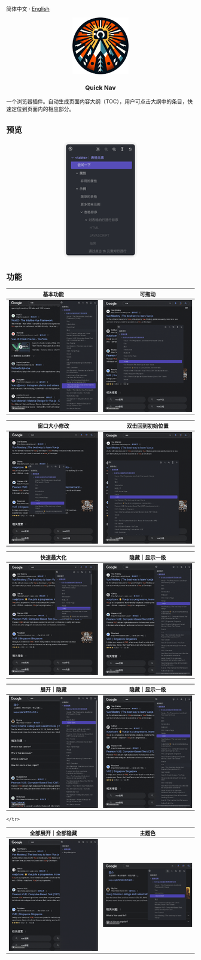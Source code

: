 简体中文 · [English](./docs/README.zh-EN.md)

<p align="center">
    <img src="./public/img/logo-1080.png" width="150">
</p>

<h3 align="center">Quick Nav</h3>

一个浏览器插件。自动生成页面内容大纲（TOC），用户可点击大纲中的条目，快速定位到页面内的相应部分。

## 预览

<div align="center">
    <img src="./docs/gifs/view.png" width="200"/>
</div>

## 功能

<table width="100%">
  <thead>
    <tr>
      <th width="50%" style="text-align: center">基本功能</th>
      <th width="50%"  style="text-align: center">可拖动</th>
    </tr>
  </thead>

  <tbody>
    <tr>
      <td><img src="./docs/gifs/基本功能.gif"/></td>
      <td><img src="./docs/gifs/可拖动.gif"/></td>
    </tr>
  </tbody>
</table>

<table width="100%">
  <thead>
    <tr>
      <th width="50%" style="text-align: center">窗口大小修改</th>
      <th width="50%" style="text-align: center">双击回到初始位置</th>
    </tr>
  </thead>

  <tbody>
    <tr>
      <td><img src="./docs/gifs/所有方向大小可修改.gif"/></td>
      <td><img src="./docs/gifs/双击回到初始位置.gif"/></td>
    </tr>
  </tbody>
</table>

<table width="100%">
  <thead>
    <tr>
      <th width="50%" style="text-align: center">快速最大化</th>
      <th width="50%" style="text-align: center">隐藏｜显示一级</th>
    </tr>
  </thead>

  <tbody>
    <tr>
      <td><img src="./docs/gifs/双击上下边线可快速放大.gif"/></td>
      <td><img src="./docs/gifs/快速隐藏｜显示一级.gif"/></td>
    </tr>
  </tbody>
</table>

<table width="100%">
  <thead>
    <tr>
      <th width="50%" style="text-align: center">展开｜隐藏</th>
      <th width="50%" style="text-align: center">隐藏｜显示一级</th>
    </tr>
  </thead>

  <tbody>
    <tr>
      <td><img src="./docs/gifs/展开收缩.gif"/></td>
      <td><img src="./docs/gifs/快速隐藏｜显示一级.gif"/></td>
    </tr>
  </tbody>
</table>

<table width="100%">
  <thead>
    <tr>
      <th width="50%" style="text-align: center">全部展开｜全部隐藏</th>
      <th width="50%" style="text-align: center">主题色</th>

    </tr>

  </thead>

  <tbody>
    <tr>
      <td><img src="./docs/gifs/全部隐藏.gif"/></td>
      <td><img src="./docs/gifs/theme.gif"/></td>
    </tr>
  </tbody>
</table>
